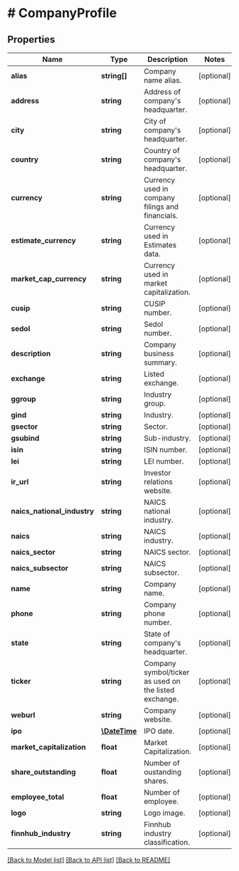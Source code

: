 # # CompanyProfile

## Properties

Name | Type | Description | Notes
------------ | ------------- | ------------- | -------------
**alias** | **string[]** | Company name alias. | [optional]
**address** | **string** | Address of company&#39;s headquarter. | [optional]
**city** | **string** | City of company&#39;s headquarter. | [optional]
**country** | **string** | Country of company&#39;s headquarter. | [optional]
**currency** | **string** | Currency used in company filings and financials. | [optional]
**estimate_currency** | **string** | Currency used in Estimates data. | [optional]
**market_cap_currency** | **string** | Currency used in market capitalization. | [optional]
**cusip** | **string** | CUSIP number. | [optional]
**sedol** | **string** | Sedol number. | [optional]
**description** | **string** | Company business summary. | [optional]
**exchange** | **string** | Listed exchange. | [optional]
**ggroup** | **string** | Industry group. | [optional]
**gind** | **string** | Industry. | [optional]
**gsector** | **string** | Sector. | [optional]
**gsubind** | **string** | Sub-industry. | [optional]
**isin** | **string** | ISIN number. | [optional]
**lei** | **string** | LEI number. | [optional]
**ir_url** | **string** | Investor relations website. | [optional]
**naics_national_industry** | **string** | NAICS national industry. | [optional]
**naics** | **string** | NAICS industry. | [optional]
**naics_sector** | **string** | NAICS sector. | [optional]
**naics_subsector** | **string** | NAICS subsector. | [optional]
**name** | **string** | Company name. | [optional]
**phone** | **string** | Company phone number. | [optional]
**state** | **string** | State of company&#39;s headquarter. | [optional]
**ticker** | **string** | Company symbol/ticker as used on the listed exchange. | [optional]
**weburl** | **string** | Company website. | [optional]
**ipo** | [**\DateTime**](\DateTime.md) | IPO date. | [optional]
**market_capitalization** | **float** | Market Capitalization. | [optional]
**share_outstanding** | **float** | Number of oustanding shares. | [optional]
**employee_total** | **float** | Number of employee. | [optional]
**logo** | **string** | Logo image. | [optional]
**finnhub_industry** | **string** | Finnhub industry classification. | [optional]

[[Back to Model list]](../../README.md#models) [[Back to API list]](../../README.md#endpoints) [[Back to README]](../../README.md)
